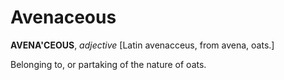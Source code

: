 # Avenaceous

**AVENA'CEOUS**, _adjective_ \[Latin avenacceus, from avena, oats.\]

Belonging to, or partaking of the nature of oats.
